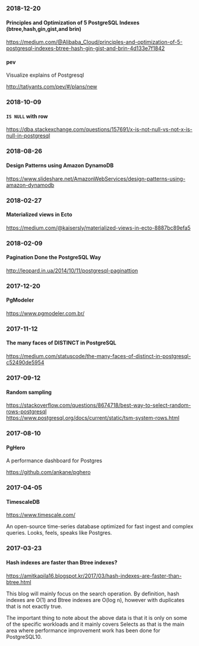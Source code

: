 ### 2018-12-20

#### Principles and Optimization of 5 PostgreSQL Indexes (btree,hash,gin,gist,and brin)

https://medium.com/@Alibaba_Cloud/principles-and-optimization-of-5-postgresql-indexes-btree-hash-gin-gist-and-brin-4d133e7f1842


#### pev

Visualize explains of Postgresql

http://tatiyants.com/pev/#/plans/new


### 2018-10-09

#### `IS NULL` with row

https://dba.stackexchange.com/questions/157691/x-is-not-null-vs-not-x-is-null-in-postgresql


### 2018-08-26

#### Design Patterns using Amazon DynamoDB

https://www.slideshare.net/AmazonWebServices/design-patterns-using-amazon-dynamodb


### 2018-02-27

#### Materialized views in Ecto

https://medium.com/@kaisersly/materialized-views-in-ecto-8887bc89efa5


### 2018-02-09

#### Pagination Done the PostgreSQL Way

http://leopard.in.ua/2014/10/11/postgresql-paginattion


### 2017-12-20

#### PgModeler

https://www.pgmodeler.com.br/


### 2017-11-12

#### The many faces of DISTINCT in PostgreSQL

https://medium.com/statuscode/the-many-faces-of-distinct-in-postgresql-c52490de5954


### 2017-09-12

#### Random sampling

https://stackoverflow.com/questions/8674718/best-way-to-select-random-rows-postgresql  
https://www.postgresql.org/docs/current/static/tsm-system-rows.html


### 2017-08-10

#### PgHero

A performance dashboard for Postgres

https://github.com/ankane/pghero


### 2017-04-05

#### TimescaleDB

https://www.timescale.com/

An open-source time-series database optimized for fast ingest and complex queries. Looks, feels, speaks like Postgres.


### 2017-03-23

#### Hash indexes are faster than Btree indexes?

https://amitkapila16.blogspot.kr/2017/03/hash-indexes-are-faster-than-btree.html

This blog will mainly focus on the search operation. By definition, hash indexes are O(1) and Btree indexes are O(log n), however with duplicates that is not exactly true.

The important thing to note about the above data is that it is only on some of the specific workloads and it mainly covers Selects as that is the main area where performance improvement work has been done for PostgreSQL10.